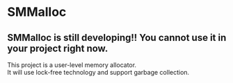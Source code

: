 # SMMalloc
SMMalloc is still developing!!  You cannot use it in your project right now.
---
This project is a user-level memory allocator.    
It will use lock-free technology and support garbage collection.
